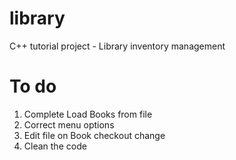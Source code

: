 # library
C++ tutorial project -  Library inventory management

# To do
1. Complete Load Books from file
2. Correct menu options
3. Edit file on Book checkout change
4. Clean the code
